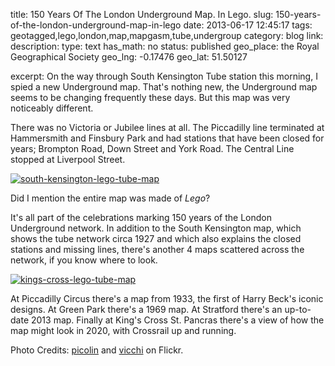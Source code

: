 title: 150 Years Of The London Underground Map. In Lego.
slug: 150-years-of-the-london-underground-map-in-lego
date: 2013-06-17 12:45:17
tags: geotagged,lego,london,map,mapgasm,tube,undergroup
category: blog
link: 
description: 
type: text
has_math: no
status: published
geo_place: the Royal Geographical Society
geo_lng: -0.17476
geo_lat: 51.50127

excerpt: On the way through South Kensington Tube station this morning, I spied a new Underground map. That's nothing new, the Underground map seems to be changing frequently these days. But this map was very noticeably different.

There was no Victoria or Jubilee lines at all. The Piccadilly line terminated at Hammersmith and Finsbury Park and had stations that have been closed for years; Brompton Road, Down Street and York Road. The Central Line stopped at Liverpool Street.

<!-- TEASER_END -->

[![south-kensington-lego-tube-map](/wp-content/uploads/2013/06/south-kensington-lego-tube-map.jpg)](http://www.flickr.com/photos/vicchi/9064994507/ "http://www.flickr.com/photos/vicchi/9064994507/")

Did I mention the entire map was made of *Lego*?

It's all part of the celebrations marking 150 years of the London Underground network. In addition to the South Kensington map, which shows the tube network circa 1927 and which also explains the closed stations and missing lines, there's another 4 maps scattered across the network, if you know where to look.

[![kings-cross-lego-tube-map](/wp-content/uploads/2013/06/kings-cross-lego-tube-map.jpg)](http://www.flickr.com/photos/harupico/9047317349/ "http://www.flickr.com/photos/harupico/9047317349/")

At Piccadilly Circus there's a map from 1933, the first of Harry Beck's iconic designs. At Green Park there's a 1969 map. At Stratford there's an up-to-date 2013 map. Finally at King's Cross St. Pancras there's a view of how the map might look in 2020, with Crossrail up and running.



Photo Credits: [picolin](http://www.flickr.com/photos/harupico/9047317349/ "http://www.flickr.com/photos/harupico/9047317349/") and [vicchi](http://www.flickr.com/photos/vicchi/9064994507/ "http://www.flickr.com/photos/vicchi/9064994507/") on Flickr.


